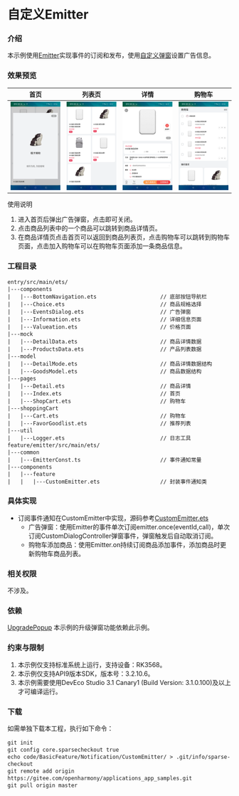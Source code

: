 # 自定义Emitter

### 介绍

本示例使用[Emitter](https://gitee.com/openharmony/docs/blob/master/zh-cn/application-dev/reference/apis/js-apis-emitter.md)实现事件的订阅和发布，使用[自定义弹窗](https://gitee.com/openharmony/docs/blob/master/zh-cn/application-dev/reference/arkui-ts/ts-methods-custom-dialog-box.md)设置广告信息。

### 效果预览

|首页|列表页|详情|购物车|
|-------|-------|-------|-------|
|![ads_dialog](screenshots/device/ads_dialog.png)|![goods_list](screenshots/device/goods_list.png)|![good_detail](screenshots/device/good_detail.png)|![shopping_cart](screenshots/device/shopping_cart.png)|

使用说明
1. 进入首页后弹出广告弹窗，点击即可关闭。
2. 点击商品列表中的一个商品可以跳转到商品详情页。
3. 在商品详情页点击首页可以返回到商品列表页，点击购物车可以跳转到购物车页面，点击加入购物车可以在购物车页面添加一条商品信息。

### 工程目录
```
entry/src/main/ets/
|---components
|   |---BottomNavigation.ets                    // 底部按钮导航栏
|   |---Choice.ets                              // 商品规格选择
|   |---EventsDialog.ets                        // 广告弹窗
|   |---Information.ets                         // 详细信息页面
|   |---Valueation.ets                          // 价格页面
|---mock
|   |---DetailData.ets                          // 商品详情数据
|   |---ProductsData.ets                        // 产品列表数据
|---model
|   |---DetailMode.ets                          // 商品详情数据结构
|   |---GoodsModel.ets                          // 商品数据结构
|---pages
|   |---Detail.ets                              // 商品详情
|   |---Index.ets                               // 首页
|   |---ShopCart.ets                            // 购物车
|---shoppingCart
|   |---Cart.ets                                // 购物车
|   |---FavorGoodlist.ets                       // 推荐列表
|---util
|   |---Logger.ets                              // 日志工具
feature/emitter/src/main/ets/
|---common
|   |---EmitterConst.ts                         // 事件通知常量
|---components
|   |---feature
|   |   |---CustomEmitter.ets                   // 封装事件通知类
```

### 具体实现
+ 订阅事件通知在CustomEmitter中实现，源码参考[CustomEmitter.ets](feature/emitter/src/main/ets/components/feature/CustomEmitter.ets)
  + 广告弹窗：使用Emitter的事件单次订阅emitter.once(eventId,call)，单次订阅CustomDialogController弹窗事件，弹窗触发后自动取消订阅。
  + 购物车添加商品：使用Emitter.on持续订阅商品添加事件，添加商品时更新购物车商品列表。

### 相关权限

不涉及。

### 依赖

[UpgradePopup](https://gitee.com/openharmony/app_samples/tree/master/ETSUI/UpgradePopup) 本示例的升级弹窗功能依赖此示例。

### 约束与限制

1. 本示例仅支持标准系统上运行，支持设备：RK3568。
2. 本示例仅支持API9版本SDK，版本号：3.2.10.6。
3. 本示例需要使用DevEco Studio 3.1 Canary1 (Build Version: 3.1.0.100)及以上才可编译运行。

### 下载
如需单独下载本工程，执行如下命令：

```
git init
git config core.sparsecheckout true
echo code/BasicFeature/Notification/CustomEmitter/ > .git/info/sparse-checkout
git remote add origin https://gitee.com/openharmony/applications_app_samples.git
git pull origin master
```